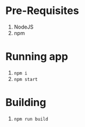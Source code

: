 # Pre-Requisites
1. NodeJS
2. npm

# Running app
1. `npm i`
2. `npm start`

# Building
1. `npm run build`
